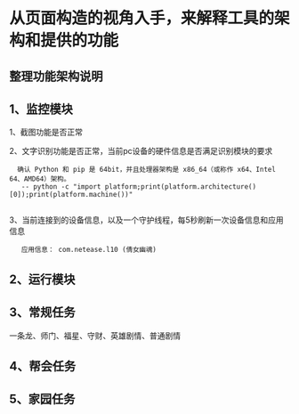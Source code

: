 
# 从页面构造的视角入手，来解释工具的架构和提供的功能

## 整理功能架构说明

## 1、监控模块

   1、截图功能是否正常

   2、文字识别功能是否正常，当前pc设备的硬件信息是否满足识别模块的要求
```text
  确认 Python 和 pip 是 64bit，并且处理器架构是 x86_64（或称作 x64、Intel 64、AMD64）架构。
   -- python -c "import platform;print(platform.architecture()[0]);print(platform.machine())"
    
```

   3、当前连接到的设备信息，以及一个守护线程，每5秒刷新一次设备信息和应用信息
```text
   应用信息： com.netease.l10 (倩女幽魂)
```

## 2、运行模块


## 3、常规任务

一条龙、师门、福星、守财、英雄剧情、普通剧情

## 4、帮会任务


## 5、家园任务



